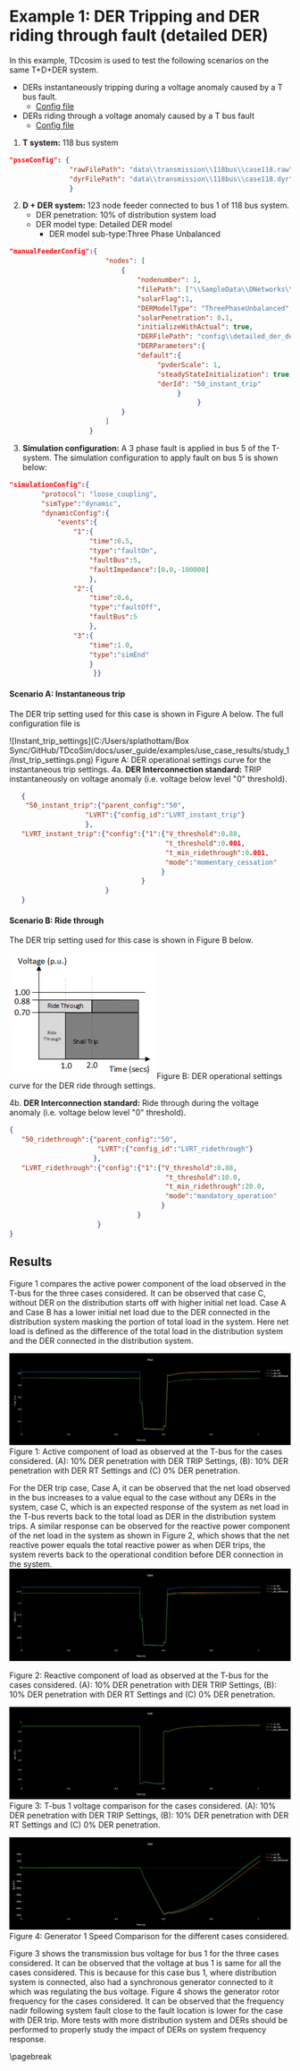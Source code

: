 
# Example 1: DER Tripping and DER riding through fault (detailed DER)

In this example, TDcosim is used to test the following scenarios on the same T+D+DER system.
* DERs instantaneously tripping during a voltage anomaly caused by a T bus fault.
  * [Config file](https://github.com/tdcosim/TDcoSim/tree/master/tdcosim/examples/example_1a_config_case118_dynamics_tripping_detailed_der.json)
* DERs riding through a voltage anomaly caused by a T bus fault
  * [Config file](https://github.com/tdcosim/TDcoSim/tree/master/tdcosim/examples/example_1b_config_case118_dynamics_ridethrough_detailed_der.json)

1. **T system:** 118 bus system

```json
"psseConfig": {    
		       "rawFilePath": "data\\transmission\\118bus\\case118.raw",
			   "dyrFilePath": "data\\transmission\\118bus\\case118.dyr"
               }
```

2. **D + DER system:** 123 node feeder connected to bus 1 of 118 bus system.
   * DER penetration: 10% of distribution system load
   * DER model type: Detailed DER model
      * DER model sub-type:Three Phase Unbalanced

```json
"manualFeederConfig":{
                        "nodes": [
                            {
                                "nodenumber": 1,
                                "filePath": ["\\SampleData\\DNetworks\\123Bus\\case123ZIP.dss"],
                                "solarFlag":1,
                                "DERModelType": "ThreePhaseUnbalanced",
                                "solarPenetration": 0.1,
                                "initializeWithActual": true,
                                "DERFilePath": "config\\detailed_der_default.json", 
                                "DERParameters":{
                                "default":{
                                     "pvderScale": 1, 
                                     "steadyStateInitialization": true, 
                                     "derId": "50_instant_trip"                 
                                          }
                                               }
                            }
                        ]
                    }
```
3. **Simulation configuration:** A 3 phase fault is applied in bus 5 of the T-system. The simulation configuration to apply fault on bus 5 is shown below:

```json
"simulationConfig":{
	    "protocol": "loose_coupling", 
        "simType":"dynamic",
        "dynamicConfig":{
            "events":{
                "1":{
                    "time":0.5,
                    "type":"faultOn",
                    "faultBus":5,
                    "faultImpedance":[0.0,-100000]
                    },
                "2":{
                    "time":0.6,
                    "type":"faultOff",                    
                    "faultBus":5
                    },
                "3":{
                    "time":1.0,
                    "type":"simEnd"                    
	                }
                     }}
```

#### Scenario A: Instantaneous trip
The DER trip setting used for this case is shown in Figure A below. The full configuration file is 

![Instant_trip_settings](C:/Users/splathottam/Box Sync/GitHub/TDcoSim/docs/user_guide/examples/use_case_results/study_1/Inst_trip_settings.png)
Figure A: DER operational settings curve for the instantaneous trip settings.
4a. **DER Interconnection standard:** TRIP instantaneously on voltage anomaly (i.e. voltage below level "0" threshold).

```json
   {
    "50_instant_trip":{"parent_config":"50",
   				   "LVRT":{"config_id":"LVRT_instant_trip"}
   	 			   },
   "LVRT_instant_trip":{"config":{"1":{"V_threshold":0.88,
                                       "t_threshold":0.001,
                                       "t_min_ridethrough":0.001,
                                       "mode":"momentary_cessation"
                                      }
                                 }
                        }
   }
```
#### Scenario B: Ride through

The DER trip setting used for this case is shown in Figure B below.

 ![Ride_through_settings](./use_case_results/study_1/Ride_through_settings.png)
Figure B: DER operational settings curve for the DER ride through settings.

4b. **DER Interconnection standard:** Ride through during the voltage anomaly (i.e. voltage below level "0" threshold).

```json
{
   "50_ridethrough":{"parent_config":"50",
                      "LVRT":{"config_id":"LVRT_ridethrough"}
                     },
   "LVRT_ridethrough":{"config":{"1":{"V_threshold":0.88,
                                       "t_threshold":10.0,
                                       "t_min_ridethrough":20.0,
                                       "mode":"mandatory_operation"
                                      }
                                }
                      }
}
```

## Results
Figure 1 compares the active power component of the load observed in the T-bus for the three cases considered. It can be observed that case C, without DER on the distribution starts off with higher initial net load. Case A and Case B has a lower initial net load due to the DER connected in the distribution system masking the portion of total load in the system. Here net load is defined as the difference of the total load in the distribution system and the DER connected in the distribution system. 

![Pload comparison](./use_case_results/example_1/pload_comparison_bus_1.png)
Figure 1: Active component of load as observed at the T-bus for the cases considered. (A): 10% DER penetration with DER TRIP Settings, (B): 10% DER penetration with DER RT Settings and (C) 0% DER penetration.

For the DER trip case, Case A, it can be observed that the net load observed in the bus increases to a value equal to the case without any DERs in the system, case C, which is an expected response of the system as net load in the T-bus reverts back to the total load as DER in the distribution system trips. A similar response can be observed for the reactive power component of the net load in the system as shown in Figure 2, which shows that the net reactive power equals the total reactive power as when DER trips, the system reverts back to the operational condition before DER connection in the system.
![Qload comparison](./use_case_results/example_1/qload_comparison_bus_1.png)

Figure 2: Reactive component of load as observed at the T-bus for the cases considered. (A): 10% DER penetration with DER TRIP Settings, (B): 10% DER penetration with DER RT Settings and (C) 0% DER penetration.

![Bus voltage comparison](./use_case_results/example_1/volt_comparison_bus_1.png)
Figure 3:  T-bus 1 voltage comparison for the cases considered. (A): 10% DER penetration with DER TRIP Settings, (B): 10% DER penetration with DER RT Settings and (C) 0% DER penetration.

![speed comparison](./use_case_results/example_1/genspeed_comparison_bus_1.png)
Figure 4:  Generator 1 Speed Comparison for the different cases considered.

Figure 3 shows the transmission bus voltage for bus 1 for the three cases considered. It can be observed that the voltage at bus 1 is same for all the cases considered. This is because for this case bus 1, where distribution system is connected, also had a synchronous generator connected to it which was regulating the bus voltage. Figure 4 shows the generator rotor frequency for the cases considered. It can be observed that the frequency nadir following system fault close to the fault location is lower for the case with DER trip. More tests with more distribution system and DERs should be performed to properly study the impact of DERs on system frequency response.

\pagebreak